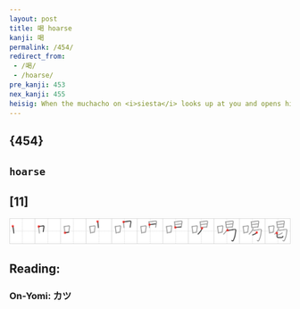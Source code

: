 ```yaml
---
layout: post
title: 喝 hoarse
kanji: 喝
permalink: /454/
redirect_from:
 - /喝/
 - /hoarse/
pre_kanji: 453
nex_kanji: 455
heisig: When the muchacho on <i>siesta</i> looks up at you and opens his <i>mouth</i> to talk, his voice is so <b>hoarse</b> that you cannot understand him.
---
```


## {454}

## `hoarse`

## [11]

<div class="stroke"><img src="../images/E5969D.png" /></div>

## Reading:

### On-Yomi: カツ
